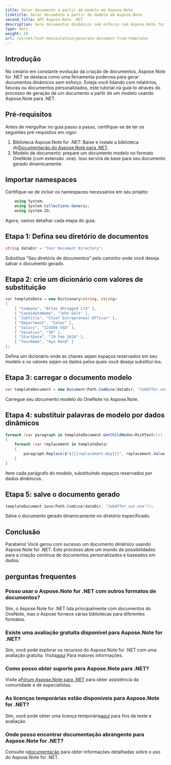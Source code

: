 ```yaml
---
title: Gerar documento a partir de modelo em Aspose.Note
linktitle: Gerar documento a partir de modelo em Aspose.Note
second_title: API Aspose.Note .NET
description: Gere documentos dinâmicos sem esforço com Aspose.Note for .NET. Siga nosso guia passo a passo para criação de documentos personalizados e baseados em dados.
type: docs
weight: 18
url: /pt/net/text-manipulation/generate-document-from-template/
---
```

## Introdução
No cenário em constante evolução da criação de documentos, Aspose.Note for .NET se destaca como uma ferramenta poderosa para gerar documentos dinâmicos sem esforço. Esteja você lidando com relatórios, faturas ou documentos personalizados, este tutorial irá guiá-lo através do processo de geração de um documento a partir de um modelo usando Aspose.Note para .NET.
## Pré-requisitos
Antes de mergulhar no guia passo a passo, certifique-se de ter os seguintes pré-requisitos em vigor:
1.  Biblioteca Aspose.Note for .NET: Baixe e instale a biblioteca do[Documentação do Aspose.Note para .NET](https://reference.aspose.com/note/net/).
2. Modelo de documento: prepare um documento modelo no formato OneNote (com extensão .one). Isso servirá de base para seu documento gerado dinamicamente.
## Importar namespaces
Certifique-se de incluir os namespaces necessários em seu projeto:
```csharp
    using System;
    using System.Collections.Generic;
    using System.IO;
```
Agora, vamos detalhar cada etapa do guia.
## Etapa 1: Defina seu diretório de documentos
```csharp
string dataDir = "Your Document Directory";
```
Substitua “Seu diretório de documentos” pelo caminho onde você deseja salvar o documento gerado.
## Etapa 2: crie um dicionário com valores de substituição
```csharp
var templateData = new Dictionary<string, string>
{
    { "Company", "Atlas Shrugged Ltd" },
    { "CandidateName", "John Galt" },
    { "JobTitle", "Chief Entrepreneur Officer" },
    { "Department", "Sales" },
    { "Salary", "123456 USD" },
    { "Vacation", "30" },
    { "StartDate", "29 Feb 2024" },
    { "YourName", "Ayn Rand" }
};
```
Defina um dicionário onde as chaves sejam espaços reservados em seu modelo e os valores sejam os dados pelos quais você deseja substituí-los.

## Etapa 3: carregar o documento modelo
```csharp
var templateDocument = new Document(Path.Combine(dataDir, "JobOffer.one"));
```
Carregue seu documento modelo do OneNote no Aspose.Note.

## Etapa 4: substituir palavras de modelo por dados dinâmicos
```csharp
foreach (var paragraph in templateDocument.GetChildNodes<RichText>())
{
    foreach (var replacement in templateData)
    {
        paragraph.Replace($"${{{replacement.Key}}}", replacement.Value);
    }
}
```
Itere cada parágrafo do modelo, substituindo espaços reservados por dados dinâmicos.

## Etapa 5: salve o documento gerado
```csharp
templateDocument.Save(Path.Combine(dataDir, "JobOffer_out.one"));
```
Salve o documento gerado dinamicamente no diretório especificado.

## Conclusão
Parabéns! Você gerou com sucesso um documento dinâmico usando Aspose.Note for .NET. Este processo abre um mundo de possibilidades para a criação contínua de documentos personalizados e baseados em dados.

## perguntas frequentes
### Posso usar o Aspose.Note for .NET com outros formatos de documentos?
Sim, o Aspose.Note for .NET lida principalmente com documentos do OneNote, mas o Aspose fornece várias bibliotecas para diferentes formatos.
### Existe uma avaliação gratuita disponível para Aspose.Note for .NET?
 Sim, você pode explorar os recursos do Aspose.Note for .NET com uma avaliação gratuita. Visita[aqui](https://releases.aspose.com/) Para maiores informações.
### Como posso obter suporte para Aspose.Note para .NET?
 Visite a[Fórum Aspose.Note para .NET](https://forum.aspose.com/c/note/28) para obter assistência da comunidade e de especialistas.
### As licenças temporárias estão disponíveis para Aspose.Note for .NET?
 Sim, você pode obter uma licença temporária[aqui](https://purchase.aspose.com/temporary-license/) para fins de teste e avaliação.
### Onde posso encontrar documentação abrangente para Aspose.Note for .NET?
 Consulte o[documentação](https://reference.aspose.com/note/net/) para obter informações detalhadas sobre o uso do Aspose.Note for .NET.